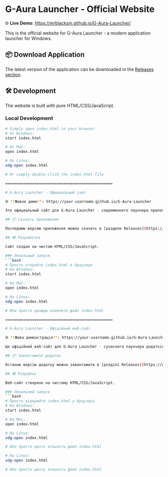 # G-Aura Launcher - Official Website

🌐 **Live Demo**: https://mrblacksin.github.io/G-Aura-Launcher/

This is the official website for G-Aura Launcher - a modern application launcher for Windows.

## 📦 Download Application

The latest version of the application can be downloaded in the [Releases section](https://github.com/your-username/G-Aura-Launcher/releases).

## 🛠️ Development

The website is built with pure HTML/CSS/JavaScript.

### Local Development
```bash
# Simply open index.html in your browser
# On Windows:
start index.html

# On Mac:
open index.html

# On Linux:
xdg-open index.html

# Or simply double-click the index.html file

================================================

# G-Aura Launcher - Официальный сайт

🌐 **Живое демо**: https://your-username.github.io/G-Aura-Launcher

Это официальный сайт для G-Aura Launcher - современного лаунчера приложений для Windows.

## 📦 Скачать приложение

Последнюю версию приложения можно скачать в [разделе Releases](https://github.com/your-username/G-Aura-Launcher/releases).

## 🛠️ Разработка

Сайт создан на чистом HTML/CSS/JavaScript.

### Локальный запуск
```bash
# Просто откройте index.html в браузере
# На Windows:
start index.html

# На Mac:
open index.html

# На Linux:
xdg-open index.html

# Или просто дважды кликните файл index.html

================================================

# G-Aura Launcher - Офіційний веб-сайт

🌐 **Жива демонстрація**: https://your-username.github.io/G-Aura-Launcher

Це офіційний веб-сайт для G-Aura Launcher - сучасного лаунчера додатків для Windows.

## 📦 Завантажити додаток

Останню версію додатку можна завантажити в [розділі Releases](https://github.com/your-username/G-Aura-Launcher/releases).

## 🛠️ Розробка

Веб-сайт створено на чистому HTML/CSS/JavaScript.

### Локальний запуск
```bash
# Просто відкрийте index.html у браузері
# На Windows:
start index.html

# На Mac:
open index.html

# На Linux:
xdg-open index.html

# Або просто двічі клацніть файл index.html

# На Linux:
xdg-open index.html

# Або просто двічі клацніть файл index.html
